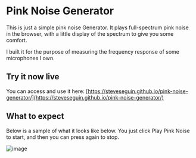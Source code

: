 # Pink Noise Generator
This is just a simple pink noise Generator. It plays full-spectrum pink noise in the browser, with a little display of the spectrum to give you some comfort.

I built it for the purpose of measuring the frequency response of some microphones I own. 

## Try it now live

You can access and use it here: [https://steveseguin.github.io/pink-noise-generator/](https://steveseguin.github.io/pink-noise-generator/)


## What to expect

Below is a sample of what it looks like below.  You just click Play Pink Noise to start, and then you can press again to stop.

![image](https://github.com/steveseguin/pink-noise-generator/assets/2575698/b57e32b1-bd87-4804-aa69-85f7cfdd584a)

